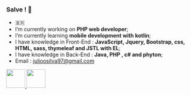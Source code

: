 ### Salve ! :call_me_hand:
- :brazil: 
- I’m currently working on **PHP web developer**;
- I’m currently learning **mobile development with kotlin**;
- I have knowledge in Front-End : **JavaScript, Jquery, Bootstrap, css, HTML, sass, thymeleaf and JSTL with EL**;
- I have knowledge in Back-End : **Java, PHP , c# and phyton**; 
- Email : julioosilva97@gmail.com

<a href="https://www.linkedin.com/in/julioosilva97/"> <img src="https://encrypted-tbn0.gstatic.com/images?q=tbn:ANd9GcR2s4pp2Mcsxotzzakq2-dqtoe5CG_XkKyb4NTv3SpHzjmKN6Q&s" height="50" width="50" /> </a> <a href="https://www.linkedin.com/in/julioosilva97/" > <img src="https://imagepng.org/wp-content/uploads/2017/08/whatsapp-icone-1.png" height="50" width="50" /> </a>




<!--
**julioosilva97/julioosilva97** is a ✨ _special_ ✨ repository because its `README.md` (this file) appears on your GitHub profile.

Here are some ideas to get you started:

- 🔭 I’m currently working on ...
- 🌱 I’m currently learning ...
- 👯 I’m looking to collaborate on ...
- 🤔 I’m looking for help with ...
- 💬 Ask me about ...
- 📫 How to reach me: ...
- 😄 Pronouns: ...
- ⚡ Fun fact: ...
-->
 
